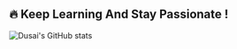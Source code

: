 ## 🔥 Keep Learning And Stay Passionate !

![Dusai's GitHub stats](https://github-readme-stats-git-masterrstaa-rickstaa.vercel.app/api?username=A10ha&show_icons=true&theme=radical)

